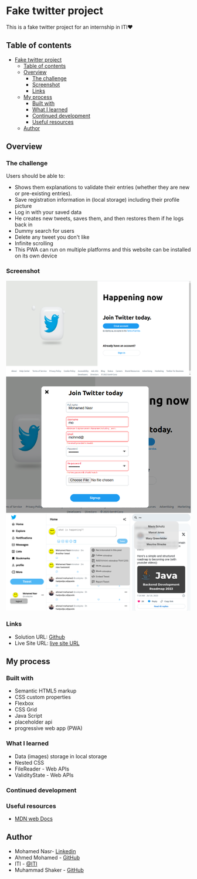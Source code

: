 # Fake twitter project

This is a fake twitter project for an internship in ITI❤️

## Table of contents

- [Fake twitter project](#fake-twitter-project)
  - [Table of contents](#table-of-contents)
  - [Overview](#overview)
    - [The challenge](#the-challenge)
    - [Screenshot](#screenshot)
    - [Links](#links)
  - [My process](#my-process)
    - [Built with](#built-with)
    - [What I learned](#what-i-learned)
    - [Continued development](#continued-development)
    - [Useful resources](#useful-resources)
  - [Author](#author)

## Overview

### The challenge

Users should be able to:

- Shows them explanations to validate their entries (whether they are new or pre-existing entries).
- Save registration information in (local storage) including their profile picture
- Log in with your saved data
- He creates new tweets, saves them, and then restores them if he logs back in
- Dummy search for users
- Delete any tweet you don't like
- Infinite scrolling
- This PWA can run on multiple platforms and this website can be installed on its own device

### Screenshot

![Screenshot for registration page](./assets/screenshots/01.png)
![Screenshot for a validation](./assets/screenshots/02.png)
![Screenshot for home page](./assets/screenshots/03.png)

### Links

- Solution URL: [Github](https://github.com/mhmdnsr-dev/Twitter)
- Live Site URL: [live site URL](https://fake-twitter-ten.vercel.app/)

## My process

### Built with

- Semantic HTML5 markup
- CSS custom properties
- Flexbox
- CSS Grid
- Java Script
- placeholder api
- progressive web app (PWA)

### What I learned

- Data (images) storage in local storage
- Nested CSS
- FileReader - Web APIs
- ValidityState - Web APIs

### Continued development

### Useful resources

- [MDN web Docs](https://developer.mozilla.org/en-US/)

## Author

- Mohamed Nasr- [Linkedin](https://www.linkedin.com/in/mhmdnsr-dev/)
- Ahmed Mohamed - [GitHub](https://github.com/AhmedMohamed17)
- ITI - [@ITI](https://iti.gov.eg/iti/home)
- Muhammad Shaker - [GitHub](https://github.com/MuhammadShakerAlKilany)
